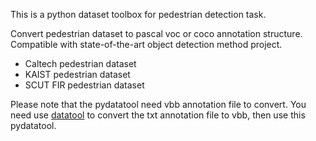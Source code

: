 This is a python dataset toolbox for pedestrian detection task.

Convert pedestrian dataset to pascal voc or coco annotation structure. Compatible with state-of-the-art object detection method project.

- Caltech pedestrian dataset
- KAIST pedestrian dataset
- SCUT FIR pedestrian dataset

Please note that the pydatatool need vbb annotation file to convert. You need use [datatool](https://github.com/xzhewei/datatool) to convert the txt annotation file to vbb, then use this pydatatool.
